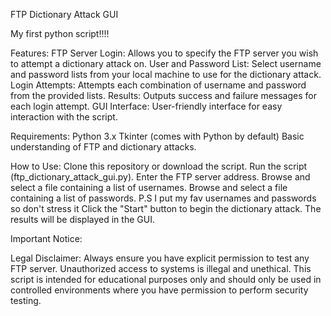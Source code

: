 FTP Dictionary Attack GUI

My first python script!!!!

Features:
FTP Server Login: Allows you to specify the FTP server you wish to attempt a dictionary attack on.
User and Password List: Select username and password lists from your local machine to use for the dictionary attack.
Login Attempts: Attempts each combination of username and password from the provided lists.
Results: Outputs success and failure messages for each login attempt.
GUI Interface: User-friendly interface for easy interaction with the script.

Requirements:
Python 3.x
Tkinter (comes with Python by default)
Basic understanding of FTP and dictionary attacks.

How to Use:
Clone this repository or download the script.
Run the script (ftp_dictionary_attack_gui.py).
Enter the FTP server address.
Browse and select a file containing a list of usernames.
Browse and select a file containing a list of passwords.
P.S I put my fav usernames and passwords so don't stress it
Click the "Start" button to begin the dictionary attack.
The results will be displayed in the GUI.

Important Notice:

Legal Disclaimer: Always ensure you have explicit permission to test any FTP server. Unauthorized access to systems is illegal and unethical.
This script is intended for educational purposes only and should only be used in controlled environments where you have permission to perform security testing.
